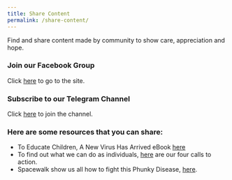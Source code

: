 ```yaml
---
title: Share Content
permalink: /share-content/
---
```


Find and share content made by community to show care, appreciation and hope.

### Join our Facebook Group 
Click <a href="https://www.facebook.com/groups/193720638381555">here</a> to go to the site.
### Subscribe to our Telegram Channel
Click <a href="https://t.me/joinchat/AAAAAE9SFl2mvOXMzmzgyA">here</a> to join the channel.
### Here are some resources that you can share: 
* To Educate Children, A New Virus Has Arrived eBook <a href="https://info.etonhouse.com.sg/a-new-virus-has-arrived-ebook">here</a>
* To find out what we can do as individuals, <a href="/four-calls/">here</a> are our four calls to action.
* Spacewalk show us all how to fight this Phunky Disease, <a href="https://www.youtube.com/watch?v=ueS9Q5KjQdQ">here</a>.
